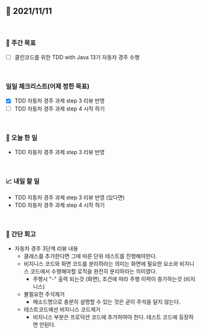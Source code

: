 ## 📅 2021/11/11

<br/>

### 🏹 주간 목표

- [ ] 클린코드를 위한 TDD with Java 13기 자동차 경주 수행

<br/>

### 일일 체크리스트(어제 정한 목표)

- [x] TDD 자동차 경주 과제 step 3 리뷰 반영
- [ ] TDD 자동차 경주 과제 step 4 시작 하기

<br/>

### 💯 오늘 한 일

- TDD 자동차 경주 과제 step 3 리뷰 반영

<br/>

### 📈 내일 할 일

- TDD 자동차 경주 과제 step 3 리뷰 반영 (있다면)
- TDD 자동차 경주 과제 step 4 시작 하기

<br/>

### 🧐 간단 회고

- 자동차 경주 3단계 리뷰 내용
  - 클래스를 추가한다면 그에 따른 단위 테스트를 진행해야한다.
  - 비지니스 코드와 화면 코드를 분리하라는 의미는 화면에 필요한 요소와 비지니스 코드에서 수행해야할 로직을 완전히 분리하라는 의미였다.
    - 주행시 "-" 출력 되는것 (화면), 조건에 따라 주행 이력이 증가하는것 (비지니스)
  - 불필요한 주석제거
    - 메소드명으로 충분히 설명할 수 있는 것은 굳이 주석을 달지 않는다.
  - 테스트코드에선 비지니스 코드제거
    - 비지니스 부분은 프로덕션 코드에 추가하여야 한다. 테스트 코드에 등장하면 안된다.